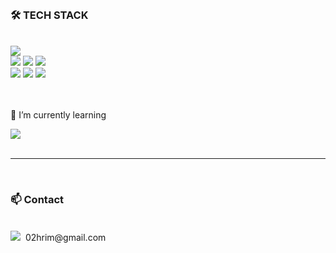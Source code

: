 

<br />

<div align="left">

### 🛠 TECH STACK

<br />

<div align="left">
    <img src="https://img.shields.io/badge/HTML5-E34F26??style=flat&logo=HTML5&logoColor=white"/>
    <br />
    <img src="https://img.shields.io/badge/CSS3-1572B6??style=flat&logo=CSS3&logoColor=white"/>
    <img src="https://img.shields.io/badge/Sass-CC6699??style=flat&logo=Sass&logoColor=white"/>
    <img src="https://img.shields.io/badge/Styled Components-DB7093??style=flat&logo=styled-components&logoColor=white"/>
    <br />
    <img src="https://img.shields.io/badge/JavaScript-F7DF1E??style=flat&logo=JavaScript&logoColor=white"/>
    <img src="https://img.shields.io/badge/react-61DAFB??style=flat&logo=react&logoColor=white"/>
    <img src="https://img.shields.io/badge/vue.js-4FC08D??style=flat&logo=vue.js&logoColor=white"/>
</div>
</div>

<br />

<div align='left'>
<br />

🌱 I’m currently learning

<img src="https://img.shields.io/badge/Typescript-0063B2??style=flat&logo=typescript&logoColor=white"/>

</div>

<br />

---

<br />

<div align="left">

### 📫 Contact

<br />

<div align="left">
    <img src="https://img.shields.io/badge/Gmail-E50914??style=flat&logo=gmail&logoColor=white"/><span>&nbsp;&nbsp;02hrim@gmail.com</span>
    <br />
</div>
</div>


